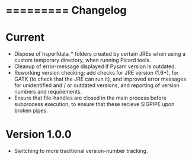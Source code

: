 =========
Changelog
=========

Current
=============
  * Dispose of hsperfdata_* folders created by certain JREs when using a
    custom temporary directory, when running Picard tools.
  * Cleanup of error-message displayed if Pysam version is outdated.
  * Reworking version checking; add checks for JRE version (1.6+), for GATK
    (to check that the JRE can run it), and improved error messages for
    unidentified and / or outdated versions, and reporting of version numbers
    and requirements.
  * Ensure that file-handles are closed in the main process before subprocess
    execution, to ensure that these recieve SIGPIPE upon broken pipes.


Version 1.0.0
=============
  * Switching to more traditional version-number tracking.